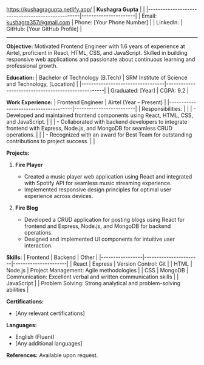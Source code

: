 https://kushagragupta.netlify.app/
| **Kushagra Gupta**                               |                      |
|--------------------------------------------------|----------------------|
| Email: kushagra357@gmail.com                   | Phone: [Your Phone Number] |
| LinkedIn:                | GitHub: [Your GitHub Profile] |

---

**Objective:**
Motivated Frontend Engineer with 1.6 years of experience at Airtel, proficient in React, HTML, CSS, and JavaScript. Skilled in building responsive web applications and passionate about continuous learning and professional growth.

**Education:**
| Bachelor of Technology (B.Tech) | SRM Institute of Science and Technology, [Location] |
|----------------------------------|----------------------------------------------------|
| Graduated: [Year]                | CGPA: 9.2                                          |

**Work Experience:**
| Frontend Engineer                     | Airtel (Year – Present) |
|--------------------------------------|-------------------------|
| Responsibilities:                    |                         |
| - Developed and maintained frontend components using React, HTML, CSS, and JavaScript. | |
| - Collaborated with backend developers to integrate frontend with Express, Node.js, and MongoDB for seamless CRUD operations. | |
| - Recognized with an award for Best Team for outstanding contributions to project success. | |

**Projects:**
1. **Fire Player**
   - Created a music player web application using React and integrated with Spotify API for seamless music streaming experience.
   - Implemented responsive design principles for optimal user experience across devices.

2. **Fire Blog**
   - Developed a CRUD application for posting blogs using React for frontend and Express, Node.js, and MongoDB for backend operations.
   - Designed and implemented UI components for intuitive user interaction.

**Skills:**
| Frontend        | Backend               | Other                |
|-----------------|-----------------------|----------------------|
| React           | Express               | Version Control: Git |
| HTML            | Node.js               | Project Management: Agile methodologies |
| CSS             | MongoDB               | Communication: Excellent verbal and written communication skills |
| JavaScript     |                       | Problem Solving: Strong analytical and problem-solving abilities |

**Certifications:**
- [Any relevant certifications]

**Languages:**
- English (Fluent)
- [Any additional languages]

**References:**
Available upon request.

